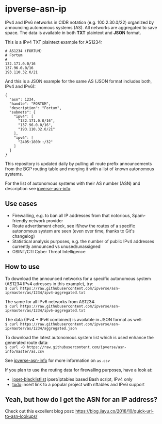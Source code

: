 # ipverse-asn-ip

IPv4 and IPv6 networks in CIDR notation (e.g. 100.2.30.0/22) organized by announcing autonomous systems (AS).
All networks are aggregated to save space.
The data is available in both **TXT** plaintext and **JSON** format.  

This is a IPv4 TXT plaintext example for AS1234:
```
# AS1234 (FORTUM)
# Fortum
#
132.171.0.0/16
137.96.0.0/16
193.110.32.0/21
```

And this is a JSON example for the same AS (JSON format includes both, IPv4 and IPv6):
```
{
  "asn": 1234,
  "handle": "FORTUM",
  "description": "Fortum",
  "subnets": {
    "ipv4": [
      "132.171.0.0/16",
      "137.96.0.0/16",
      "193.110.32.0/21"
    ],
    "ipv6": [
      "2405:1800::/32"
    ]
  }
}
```

This repository is updated daily by pulling all route prefix announcements from the BGP routing table and merging it with a list of known autonomous systems.

For the list of autonomous systems with their AS number (ASN) and description see [ipverse-asn-info](https://github.com/ipverse/asn-info)

## Use cases
- Firewalling, e.g. to ban all IP addresses from that notorious, Spam-friendly network provider
- Route advertisment check, see if/how the routes of a specific autonomous system are seen (even over time, thanks to Git's changelog)
- Statistical analysis purposes, e.g. the number of public IPv4 addresses currently announced vs unused/unassigned
- OSINT/CTI Cyber Threat Intelligence

## How to use

To download the announced networks for a specific autonomous system (AS1234 IPv4 adresses in this example), try:  
```$ curl https://raw.githubusercontent.com/ipverse/asn-ip/master/as/1234/ipv4-aggregated.txt```

The same for all IPv6 networks from AS1234:  
```$ curl https://raw.githubusercontent.com/ipverse/asn-ip/master/as/1234/ipv6-aggregated.txt```

The data (IPv4 + IPv6 combined) is available in JSON format as well:  
```$ curl https://raw.githubusercontent.com/ipverse/asn-ip/master/as/1234/aggregated.json```

To download the latest autonomous system list which is used enhance the generated route data:  
```$ curl -O https://raw.githubusercontent.com/ipverse/asn-info/master/as.csv```

See [ipverse-asn-info](https://github.com/ipverse/asn-info) for more information on ```as.csv```  

If you plan to use the routing data for firewalling purposes, have a look at:

  - [ipset-blacklistlist](https://github.com/trick77/ipset-blacklist) ipset/iptables based Bash script, IPv4 only
  - [todo](https://localhost) insert link to a popular project with nftables and IPv6 support

## Yeah, but how do I get the ASN for an IP address?

Check out this excellent blog post: https://blog.jiayu.co/2018/10/quick-url-to-asn-lookups/
